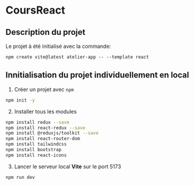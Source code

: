 # CoursReact

## Description du projet

Le projet à été initialisé avec la commande:
```
npm create vite@latest atelier-app -- --template react
```

## Innitialisation du projet individuellement en local

1. Créer un projet avec `npm`
```bash
npm init -y
```

2. Installer tous les modules
```bash
npm install redux --save
npm install react-redux --save
npm install @reduxjs/toolkit --save
npm install react-router-dom
npm install tailwindcss
npm install bootstrap
npm install react-icons

```

3. Lancer le serveur local **Vite** sur le port 5173
```
npm run dev
```
